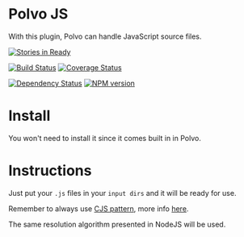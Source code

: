 # Polvo JS

With this plugin, Polvo can handle JavaScript source files.

[![Stories in Ready](https://badge.waffle.io/polvo/polvo-js.png)](https://waffle.io/polvo/polvo-js)

[![Build Status](https://secure.travis-ci.org/polvo/polvo-js.png)](http://travis-ci.org/polvo/polvo-js) [![Coverage Status](https://coveralls.io/repos/polvo/polvo-js/badge.png)](https://coveralls.io/r/polvo/polvo-js)

[![Dependency Status](https://gemnasium.com/polvo/polvo-js.png)](https://gemnasium.com/polvo/polvo-js) [![NPM version](https://badge.fury.io/js/polvo-js.png)](http://badge.fury.io/js/polvo-js)

# Install

You won't need to install it since it comes built in in Polvo.

# Instructions

Just put your `.js` files in your `input dirs` and it will be ready for use.

Remember to always use [CJS pattern](http://nodejs.org/api/modules.html), more
info [here](http://wiki.commonjs.org/wiki/Modules/1.1).

The same resolution algorithm presented in NodeJS will be used.